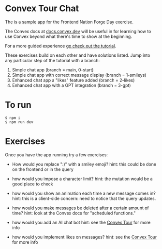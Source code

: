# Convex Tour Chat

The is a sample app for the Frontend Nation Forge Day exercise.

The Convex docs at [docs.convex.dev](https://docs.convex.dev) will be useful in
for learning how to use Convex beyond what there's time to show at the beginning.

For a more guided experience [go check out the tutorial](https://convex.dev/start).

These exercises build on each other and have solutions listed.
Jump into any particular step of the tutorial with a branch:

1.  Simple chat app (branch = main, 0-start)
1.  Simple chat app with correct message display (branch = 1-smileys)
1.  Enhanced chat app a "likes" feature added (branch = 2-likes)
1.  Enhanced chat app with a GPT integration (branch = 3-gpt)

# To run

    $ npm i
    $ npm run dev

# Exercises

Once you have the app running try a few exercises:

- How would you replace ":)" with a smiley emoji?
  hint: this could be done on the frontend or in the query

- how would you impose a character limit?
  hint: the mutation would be a good place to check

- how would you show an animation each time a new message comes in?
  hint: this is a client-side concern: need to notice that the query updates.

- how would you make messages be deleted after a certain amount of time?
  hint: look at the Convex docs for "scheduled functions."

- how would you add an AI chat bot
  hint: see the [Convex Tour](https://docs.convex.dev/get-started) for more info

- how would you implement likes on messages?
  hint: see the [Convex Tour](https://docs.convex.dev/get-started) for more info
